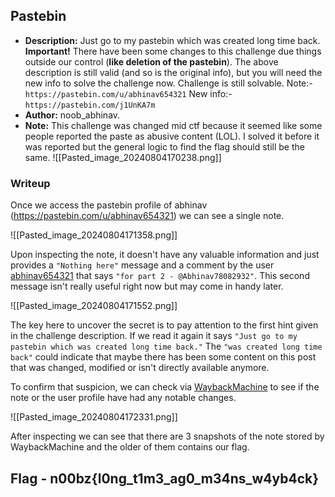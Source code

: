## Pastebin

* **Description:** 
	Just go to my pastebin which was created long time back. 
	**Important!** 
	There have been some changes to this challenge due things outside our control (**like deletion of the pastebin**). The above description is still valid (and so is the original info), but you will need the new info to solve the challenge now. Challenge is still solvable. 
	Note:- `https://pastebin.com/u/abhinav654321` 
	New info:- `https://pastebin.com/j1UnKA7m`
* **Author:** noob_abhinav.
* **Note:** This challenge was changed mid ctf because it seemed like some people reported the paste as abusive content (LOL). I solved it before it was reported but the general logic to find the flag should still be the same.
![[Pasted_image_20240804170238.png]]
### Writeup

Once we access the pastebin profile of abhinav (https://pastebin.com/u/abhinav654321) we can see a single note.

![[Pasted_image_20240804171358.png]]

Upon inspecting the note, it doesn't have any valuable information and just provides a `"Nothing here"` message and a comment by the user [abhinav654321](https://pastebin.com/u/abhinav654321) that says `"for part 2 - @Abhinav78082932"`. This second message isn't really useful right now but may come in handy later.

![[Pasted_image_20240804171552.png]]

The key here to uncover the secret is to pay attention to the first hint given in the challenge description. If we read it again it says `"Just go to my pastebin which was created long time back."` The `"was created long time back"` could indicate that maybe there has been some content on this post that was changed, modified or isn't directly available anymore.

To confirm that suspicion, we can check via [WaybackMachine](http://web.archive.org/) to see if the note or the user profile have had any notable changes.

![[Pasted_image_20240804172331.png]]

After inspecting we can see that there are 3 snapshots of the note stored by WaybackMachine and the older of them contains our flag.
## Flag - n00bz{l0ng_t1m3_ag0_m34ns_w4yb4ck}